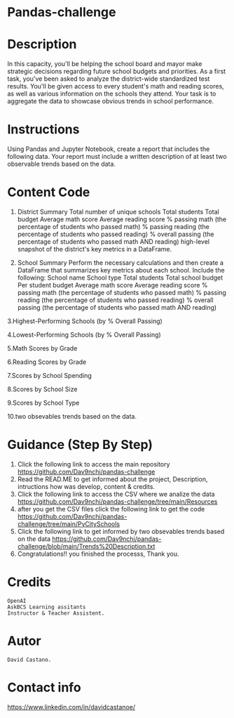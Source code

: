 # Pandas-challenge

# Description
In this capacity, you'll be helping the school board and mayor make strategic decisions regarding future school budgets and priorities.
As a first task, you've been asked to analyze the district-wide standardized test results. You'll be given access to every student's math and reading scores, as well as various information on the schools they attend. Your task is to aggregate the data to showcase obvious trends in school performance.

# Instructions
Using Pandas and Jupyter Notebook, create a report that includes the following data. Your report must include a written description of at least two observable trends based on the data.

# Content Code
1. District Summary
    Total number of unique schools
    Total students
    Total budget
    Average math score
    Average reading score
    % passing math (the percentage of students who passed math)
    % passing reading (the percentage of students who passed reading)
    % overall passing (the percentage of students who passed math AND reading)
    high-level snapshot of the district's key metrics in a DataFrame.

2. School Summary
    Perform the necessary calculations and then create a DataFrame that summarizes key metrics about each school.
    Include the following:
    School name
    School type
    Total students
    Total school budget
    Per student budget
    Average math score
    Average reading score
    % passing math (the percentage of students who passed math)
    % passing reading (the percentage of students who passed reading)
    % overall passing (the percentage of students who passed math AND reading)

3.Highest-Performing Schools (by % Overall Passing) <!--Sort the schools by % Overall Passing in descending order -->  

4.Lowest-Performing Schools (by % Overall Passing)  <!--Sort the schools by % Overall Passing in ascending order -->

5.Math Scores by Grade  <!-- the average math score for students of each grade level (9th, 10th, 11th, 12th) at each school. -->

6.Reading Scores by Grade <!-- the average reading score for students of each grade level (9th, 10th, 11th, 12th) at each school. -->

7.Scores by School Spending <!-- calculate mean scores per spending range. -->

8.Scores by School Size   <!-- school performance based on school size (small, medium, or large). -->

9.Scores by School Type   <!-- school performance based on the "School Type". -->

10.two obsevables trends based on the data.

# Guidance (Step By Step)
1. Click the following link to access the main repository https://github.com/Dav9nchi/pandas-challenge
2. Read the READ.ME to get informed about the project, Description, intructions how was develop, content & credits.
3. Click the following link to access the CSV where we analize the data https://github.com/Dav9nchi/pandas-challenge/tree/main/Resources
4. after you get the CSV files click the following link to get the code https://github.com/Dav9nchi/pandas-challenge/tree/main/PyCitySchools
5. Click the following link to get informed by two obsevables trends based on the data https://github.com/Dav9nchi/pandas-challenge/blob/main/Trends%20Description.txt
6. Congratulations!! you finished the processs, Thank you.

# Credits
    OpenAI
    AskBCS Learning assitants
    Instructor & Teacher Assistent.

# Autor
    David Castano.

# Contact info
https://www.linkedin.com/in/davidcastanoe/
